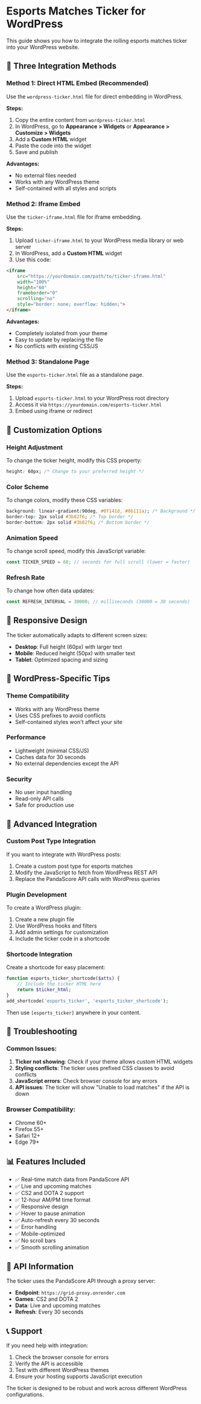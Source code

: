 # Esports Matches Ticker for WordPress

This guide shows you how to integrate the rolling esports matches ticker into your WordPress website.

## 🎯 **Three Integration Methods**

### **Method 1: Direct HTML Embed (Recommended)**
Use the `wordpress-ticker.html` file for direct embedding in WordPress.

**Steps:**
1. Copy the entire content from `wordpress-ticker.html`
2. In WordPress, go to **Appearance > Widgets** or **Appearance > Customize > Widgets**
3. Add a **Custom HTML** widget
4. Paste the code into the widget
5. Save and publish

**Advantages:**
- No external files needed
- Works with any WordPress theme
- Self-contained with all styles and scripts

### **Method 2: Iframe Embed**
Use the `ticker-iframe.html` file for iframe embedding.

**Steps:**
1. Upload `ticker-iframe.html` to your WordPress media library or web server
2. In WordPress, add a **Custom HTML** widget
3. Use this code:
```html
<iframe 
    src="https://yourdomain.com/path/to/ticker-iframe.html" 
    width="100%" 
    height="60" 
    frameborder="0" 
    scrolling="no"
    style="border: none; overflow: hidden;">
</iframe>
```

**Advantages:**
- Completely isolated from your theme
- Easy to update by replacing the file
- No conflicts with existing CSS/JS

### **Method 3: Standalone Page**
Use the `esports-ticker.html` file as a standalone page.

**Steps:**
1. Upload `esports-ticker.html` to your WordPress root directory
2. Access it via `https://yourdomain.com/esports-ticker.html`
3. Embed using iframe or redirect

## 🎨 **Customization Options**

### **Height Adjustment**
To change the ticker height, modify this CSS property:
```css
height: 60px; /* Change to your preferred height */
```

### **Color Scheme**
To change colors, modify these CSS variables:
```css
background: linear-gradient(90deg, #0f141d, #0b111a); /* Background */
border-top: 2px solid #3b82f6; /* Top border */
border-bottom: 2px solid #3b82f6; /* Bottom border */
```

### **Animation Speed**
To change scroll speed, modify this JavaScript variable:
```javascript
const TICKER_SPEED = 60; // seconds for full scroll (lower = faster)
```

### **Refresh Rate**
To change how often data updates:
```javascript
const REFRESH_INTERVAL = 30000; // milliseconds (30000 = 30 seconds)
```

## 📱 **Responsive Design**

The ticker automatically adapts to different screen sizes:
- **Desktop**: Full height (60px) with larger text
- **Mobile**: Reduced height (50px) with smaller text
- **Tablet**: Optimized spacing and sizing

## 🔧 **WordPress-Specific Tips**

### **Theme Compatibility**
- Works with any WordPress theme
- Uses CSS prefixes to avoid conflicts
- Self-contained styles won't affect your site

### **Performance**
- Lightweight (minimal CSS/JS)
- Caches data for 30 seconds
- No external dependencies except the API

### **Security**
- No user input handling
- Read-only API calls
- Safe for production use

## 🚀 **Advanced Integration**

### **Custom Post Type Integration**
If you want to integrate with WordPress posts:

1. Create a custom post type for esports matches
2. Modify the JavaScript to fetch from WordPress REST API
3. Replace the PandaScore API calls with WordPress queries

### **Plugin Development**
To create a WordPress plugin:

1. Create a new plugin file
2. Use WordPress hooks and filters
3. Add admin settings for customization
4. Include the ticker code in a shortcode

### **Shortcode Integration**
Create a shortcode for easy placement:

```php
function esports_ticker_shortcode($atts) {
    // Include the ticker HTML here
    return $ticker_html;
}
add_shortcode('esports_ticker', 'esports_ticker_shortcode');
```

Then use `[esports_ticker]` anywhere in your content.

## 🐛 **Troubleshooting**

### **Common Issues:**

1. **Ticker not showing**: Check if your theme allows custom HTML widgets
2. **Styling conflicts**: The ticker uses prefixed CSS classes to avoid conflicts
3. **JavaScript errors**: Check browser console for any errors
4. **API issues**: The ticker will show "Unable to load matches" if the API is down

### **Browser Compatibility:**
- Chrome 60+
- Firefox 55+
- Safari 12+
- Edge 79+

## 📊 **Features Included**

- ✅ Real-time match data from PandaScore API
- ✅ Live and upcoming matches
- ✅ CS2 and DOTA 2 support
- ✅ 12-hour AM/PM time format
- ✅ Responsive design
- ✅ Hover to pause animation
- ✅ Auto-refresh every 30 seconds
- ✅ Error handling
- ✅ Mobile-optimized
- ✅ No scroll bars
- ✅ Smooth scrolling animation

## 🔗 **API Information**

The ticker uses the PandaScore API through a proxy server:
- **Endpoint**: `https://grid-proxy.onrender.com`
- **Games**: CS2 and DOTA 2
- **Data**: Live and upcoming matches
- **Refresh**: Every 30 seconds

## 📞 **Support**

If you need help with integration:
1. Check the browser console for errors
2. Verify the API is accessible
3. Test with different WordPress themes
4. Ensure your hosting supports JavaScript execution

The ticker is designed to be robust and work across different WordPress configurations.

